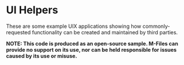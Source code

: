 # UI Helpers

These are some example UIX applications showing how commonly-requested functionality can be created and maintained by third parties.

**NOTE: This code is produced as an open-source sample.  M-Files can provide no support on its use, nor can be held responsible for issues caused by its use or misuse.**
